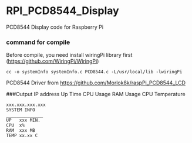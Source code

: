 # RPI_PCD8544_Display
PCD8544 Display code for Raspberry Pi

### command for compile
Before compile, you need install wiringPi library first (https://github.com/WiringPi/WiringPi)
```
cc -o systemInfo systemInfo.c PCD8544.c -L/usr/local/lib -lwiringPi
```

PCD8544 Driver from https://github.com/Morlok8k/raspPi_PCD8544_LCD

###Output
IP address
Up Time
CPU Usage
RAM Usage
CPU Temperature

```
xxx.xxx.xxx.xxx
SYSTEM INFO
______________
UP   xxx MIN.
CPU  x%
RAM  xxx MB
TEMP xx.xx C
```
